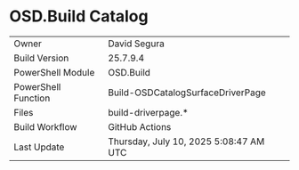 ﻿# OSD.Build Catalog

| | |
|-|-|
| Owner | David Segura |
| Build Version | 25.7.9.4 |
| PowerShell Module | OSD.Build |
| PowerShell Function | Build-OSDCatalogSurfaceDriverPage |
| Files | build-driverpage.* |
| Build Workflow | GitHub Actions |
| Last Update | Thursday, July 10, 2025 5:08:47 AM UTC |
